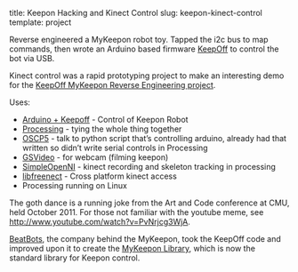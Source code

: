 title: Keepon Hacking and Kinect Control
slug: keepon-kinect-control
template: project

Reverse engineered a MyKeepon robot toy. Tapped the i2c bus to map
commands, then wrote an Arduino based firmware [KeepOff](http://www.github.com/qdot/keepoff) to control
the bot via USB.

Kinect control was a rapid prototyping project to make an interesting
demo for the [KeepOff MyKeepon Reverse Engineering project](http://www.github.com/qdot/keepoff).

Uses:

- [Arduino + Keepoff](http://www.github.com/qdot/keepoff) - Control of Keepon Robot
- [Processing](http://www.processing.org) - tying the whole thing together
- [OSCP5](http://www.sojamo.de/oscP5) - talk to python script that’s
  controlling arduino, already had that written so didn’t write serial
  controls in Processing
- [GSVideo](http://gsvideo.sourceforge.net) - for webcam (filming keepon)
- [SimpleOpenNI](http://code.google.com/p/simple-openni) - kinect
  recording and skeleton tracking in processing
- [libfreenect](http://www.openkinect.org) - Cross platform kinect access
- Processing running on Linux

The goth dance is a running joke from the Art and Code conference at
CMU, held October 2011. For those not familiar with the youtube meme,
see http://www.youtube.com/watch?v=PvNrjcg3WjA.

[BeatBots](http://www.beatbots.net), the company behind the MyKeepon,
took the KeepOff code and improved upon it to create the
[MyKeepon Library](http://github.com/beatbots/MyKeepon), which is now
the standard library for Keepon control.

